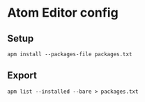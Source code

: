 # Atom Editor config

## Setup
```
apm install --packages-file packages.txt
```

## Export
```
apm list --installed --bare > packages.txt
```
